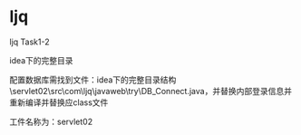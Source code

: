 # ljq

ljq  Task1-2

idea下的完整目录

配置数据库需找到文件：idea下的完整目录结构\servlet02\src\com\ljq\javaweb\try\DB_Connect.java，并替换内部登录信息并重新编译并替换应class文件

工件名称为：servlet02
